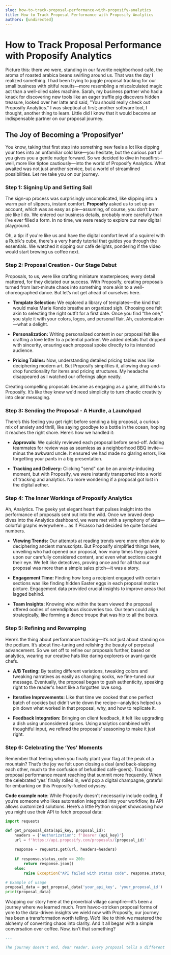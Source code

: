 ```yaml
---
slug: how-to-track-proposal-performance-with-proposify-analytics
title: How to Track Proposal Performance with Proposify Analytics
authors: [undirected]
---
```



# How to Track Proposal Performance with Proposify Analytics

Picture this: there we were, standing in our favorite neighborhood café, the aroma of roasted arabica beans swirling around us. That was the day I realized something. I had been trying to juggle proposal tracking for our small business with pitiful results—more resembling a miscalculated magic act than a well-oiled sales machine. Sarah, my business partner who had a knack for discovering new tools like an eager truffle pig discovers hidden treasure, looked over her latte and said, "You should really check out Proposify Analytics." I was skeptical at first; another software tool, I thought, another thing to learn. Little did I know that it would become an indispensable partner on our proposal journey.

## The Joy of Becoming a ‘Proposifyer’

You know, taking that first step into something new feels a lot like dipping your toes into an unfamiliar cold lake—you hesitate, but the curious part of you gives you a gentle nudge forward. So we decided to dive in headfirst—well, more like tiptoe cautiously—into the world of Proposify Analytics. What awaited was not just another service, but a world of streamlined possibilities. Let me take you on our journey.

### Step 1: Signing Up and Setting Sail

The sign-up process was surprisingly uncomplicated, like slipping into a warm pair of slippers, instant comfort. **Proposify** asked us to set up an account, which was as easy as pie—assuming, of course, you don’t burn pie like I do. We entered our business details, probably more carefully than I’ve ever filled a form. In no time, we were ready to explore our new digital playground.

Oh, a tip: if you're like us and have the digital comfort level of a squirrel with a Rubik's cube, there's a very handy tutorial that guides you through the essentials. We watched it sipping our café delights, pondering if the video would start brewing us coffee next.

### Step 2: Proposal Creation - Our Stage Debut

Proposals, to us, were like crafting miniature masterpieces; every detail mattered, for they dictated our success. With Proposify, creating proposals turned from last-minute chaos into something more akin to a well-choreographed dance. But let’s not get ahead of ourselves here.

- **Template Selection:**
  We explored a library of templates—the kind that would make Marie Kondo breathe an organized sigh. Choosing one felt akin to selecting the right outfit for a first date. Once you find “the one,” you style it with your colors, logos, and personal flair. Ah, customization—what a delight.

- **Personalization:**
  Writing personalized content in our proposal felt like crafting a love letter to a potential partner. We added details that dripped with sincerity, ensuring each proposal spoke directly to its intended audience.

- **Pricing Tables:**
  Now, understanding detailed pricing tables was like deciphering modern art. But Proposify simplifies it, allowing drag-and-drop functionality for items and pricing structures. My headache disappeared as I watched our offerings align neatly.

Creating compelling proposals became as engaging as a game, all thanks to Proposify. It’s like they knew we'd need simplicity to turn chaotic creativity into clear messaging.

### Step 3: Sending the Proposal - A Hurdle, a Launchpad

There’s this feeling you get right before sending a big proposal, a curious mix of anxiety and thrill, like saying goodbye to a bottle in the ocean, hoping it reaches the right shore. Here’s how we handled it:

- **Approvals:**
  We quickly reviewed each proposal before send-off. Adding teammates for review was as seamless as a neighborhood BBQ invite—minus the awkward uncle. It ensured we had made no glaring errors, like forgetting your pants in a big presentation.

- **Tracking and Delivery:**
  Clicking "send" can be an anxiety-inducing moment, but with Proposify, we were instantly transported into a world of tracking and analytics. No more wondering if a proposal got lost in the digital aether.

### Step 4: The Inner Workings of Proposify Analytics

Ah, Analytics. The geeky yet elegant heart that pulses insight into the performance of proposals sent out into the wild. Once we braved deep dives into the Analytics dashboard, we were met with a symphony of data—colorful graphs everywhere... as if Picasso had decided he quite fancied numbers.

- **Viewing Trends:**
  Our attempts at reading trends were more often akin to deciphering ancient manuscripts. But Proposify simplified things here, unveiling who had opened our proposal, how many times they gazed upon our carefully considered content, and even what sections caught their eye. We felt like detectives, proving once and for all that our proposal was more than a simple sales pitch—it was a story.

- **Engagement Time:**
  Finding how long a recipient engaged with certain sections was like finding hidden Easter eggs in each proposal motion picture. Engagement data provided crucial insights to improve areas that lagged behind.

- **Team Insights:**
  Knowing who within the team viewed the proposal offered oodles of serendipitous discoveries too. Our team could align strategically, like forming a dance troupe that was hip to all the beats.

### Step 5: Refining and Revamping

Here’s the thing about performance tracking—it’s not just about standing on the podium. It’s about fine-tuning and relishing the beauty of perpetual advancement. So we set off to refine our proposals further, based on analytics, wearing our creative hats like daring explorers or avant-garde chefs.

- **A/B Testing:**
  By testing different variations, tweaking colors and tweaking narratives as easily as changing socks, we fine-tuned our message. Eventually, the proposal began to gush authenticity, speaking right to the reader's heart like a forgotten love song.

- **Iterative Improvements:**
  Like that time we cooked that one perfect batch of cookies but didn’t write down the recipe—analytics helped us pin down what worked in that proposal, why, and how to replicate it.

- **Feedback Integration:**
  Bringing on client feedback, it felt like upgrading a dish using unconsidered spices. Using analytics combined with thoughtful input, we refined the proposals’ seasoning to make it just right.

### Step 6: Celebrating the ‘Yes’ Moments

Remember that feeling when you finally plant your flag at the peak of a mountain? That’s the joy we felt upon closing a deal (and back-slapping each other, much to the confusion of befuddled café-goers). Tracking proposal performance meant reaching that summit more frequently. When the celebrated ‘yes’ finally rolled in, we’d pop a digital champagne, grateful for embarking on this Proposify-fueled odyssey.

**Code example note**: While Proposify doesn't necessarily include coding, if you’re someone who likes automation integrated into your workflow, its API allows customized solutions. Here’s a little Python snippet showcasing how you might use their API to fetch proposal data:

```python
import requests

def get_proposal_data(api_key, proposal_id):
    headers = {'Authorization': f'Bearer {api_key}'}
    url = f'https://api.proposify.com/proposals/{proposal_id}'
    
    response = requests.get(url, headers=headers)
    
    if response.status_code == 200:
        return response.json()
    else:
        raise Exception("API failed with status code", response.status_code)

# Example of usage
proposal_data = get_proposal_data('your_api_key', 'your_proposal_id')
print(proposal_data)
```

Wrapping our story here at the proverbial village campfire—it’s been a journey where we learned much. From havoc-stricken proposal forms of yore to the data-driven insights we wield now with Proposify, our journey has been a transformation worth telling. We’d like to think we mastered the alchemy of converting chaos into clarity. And it all began with a simple conversation over coffee. Now, isn’t that something?

```markdown
---

The journey doesn't end, dear reader. Every proposal tells a different story, and every insight gained adds another brushstroke to your business canvas. So pick up your brush, and maybe a delightful latte, and start painting. Until next time. 